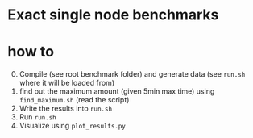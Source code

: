 # Exact single node benchmarks

# how to
0. Compile (see root benchmark folder) and generate data (see `run.sh` where it will be loaded from)
1. find out the maximum amount (given 5min max time) using `find_maximum.sh` (read the script)
2. Write the results into `run.sh`
3. Run `run.sh`
4. Visualize using `plot_results.py`
